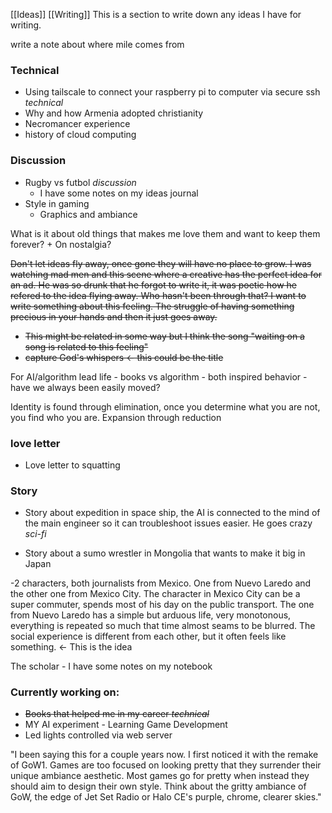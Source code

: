 [[Ideas]] [[Writing]]
This is a section to write down any ideas I have for writing. 

write a note about where mile comes from
### Technical

- Using tailscale to connect your raspberry pi to computer via secure ssh *technical*
- Why and how Armenia adopted christianity 
- Necromancer experience 
- history of cloud computing
### Discussion
- Rugby vs futbol *discussion*
	- I have some notes on my ideas journal
- Style in gaming 
	- Graphics and ambiance

What is it about old things that makes me love them and want to keep them forever? + On nostalgia?

~~Don't let ideas fly away, once gone they will have no place to grow. I was watching mad men and this scene where a creative has the perfect idea for an ad. He was so drunk that he forgot to write it, it was poetic how he refered to the idea flying away. Who hasn't been through that? I want to write something about this feeling. The struggle of having something precious in your hands and then it just goes away.~~ 
- ~~This might be related in some way but I think the song "waiting on a song is related to this feeling"~~
- ~~capture God's whispers <- this could be the title~~ 


For AI/algorithm lead life - books vs algorithm - both inspired behavior - have we always been easily moved? 


Identity is found through elimination, once you determine what you are not, you find who you are. Expansion through reduction

### love letter
- Love letter to squatting 

### Story
- Story about expedition in space ship, the AI is connected to the mind of the main engineer so it can troubleshoot issues easier. He goes crazy *sci-fi*

- Story about a sumo wrestler in Mongolia that wants to make it big in Japan

-2 characters, both journalists from Mexico. One from Nuevo Laredo and the other one from Mexico City. The character in Mexico City can be a super commuter, spends most of his day on the public transport. The one from Nuevo Laredo has a simple but arduous life, very monotonous, everything is repeated so much that time almost seams to be blurred. The social experience is different from each other, but it often feels like something. <- This is the idea

The scholar - I have some notes on my notebook 


### Currently working on:
- ~~Books that helped me in my career *technical*~~
- MY AI experiment - Learning Game Development
- Led lights controlled via web server 


"I been saying this for a couple years now. I first noticed it with the remake of GoW1. Games are too focused on looking pretty that they surrender their unique ambiance aesthetic. Most games go for pretty when instead they should aim to design their own style. Think about the gritty ambiance of GoW, the edge of Jet Set Radio or Halo CE's purple, chrome, clearer skies."
